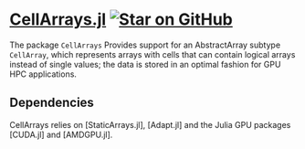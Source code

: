 # [CellArrays.jl](https://github.com/omlins/CellArrays.jl) [![Star on GitHub](https://img.shields.io/github/stars/omlins/CellArrays.jl.svg)](https://github.com/omlins/CellArrays.jl/stargazers)
The package `CellArrays` Provides support for an AbstractArray subtype `CellArray`, which represents arrays with cells that can contain logical arrays instead of single values; the data is stored in an optimal fashion for GPU HPC applications.

## Dependencies
CellArrays relies on [StaticArrays.jl], [Adapt.jl] and the Julia GPU packages [CUDA.jl] and [AMDGPU.jl].

<!-- ````@eval
using Markdown
Markdown.parse_file(joinpath("..", "src", "links.md"); flavor=:github)
```` -->
